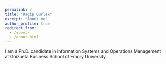 ```yaml
---
permalink: /
title: "Ragip Gurlek"
excerpt: "About me"
author_profile: true
redirect_from: 
  - /about/
  - /about.html
---
```


I am a Ph.D. candidate in Information Systems and Operations Management at Goizueta Business School of Emory University.
